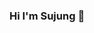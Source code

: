 ### Hi I'm Sujung 👋
<!--
**Su-Jung-Choi/Su-Jung-Choi** is a ✨ _special_ ✨ repository because its `README.md` (this file) appears on your GitHub profile.

- 🔭 I’m currently pursuing a Master's degree in Computer Science, specializing in Data Science. 
- 🌱 I’m actively seeking entry-level Data Science & Analytics roles.
- 📫 How to reach me: sjchoi0998@gmail.com
- 😄 I am very passionate about exploring data, discovering meaningful insights, and crafting compelling stories from it✨.

- Technical Skills
  * Programming Languages: Python (Pandas, NumPy, Matplotlib, Seaborn, Plotly, Folium, Scikit-learn, TensorFlow, nltk), SQL (MySQL, PostgreSQL), C++, R, Scala
  * Big Data Platforms: Databricks (Apache Spark)
  * Viz/Microsoft Office: Tableau, Power BI, Excel

- ⚡ My Core Strengths: Growth Mindset, Resilience, Curiosity, Attention to Detail, Strong Work Ethic, Problem-solving, Critical Thinking

-->
